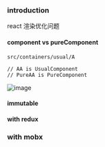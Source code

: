 ### introduction
react 渲染优化问题

#### component vs pureComponent
```
src/containers/usual/A

// AA is UsualComponent
// PureAA is PureComponent
```
![image](src/img/purevscomponent)

#### immutable

#### with redux

### with mobx
